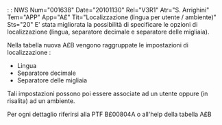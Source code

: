  :  : NWS Num="001638" Date="20101130" Rel="V3R1" Atr="S. Arrighini" Tem="APP" App="A£" Tit="Localizzazione (lingua per utente / ambiente)" Sts="20"
E' stata migliorata la possibilità di specificare le opzioni di localizzazione (lingua, separatore
decimale e separatore delle migliaia).

Nella tabella nuova A£B vengono raggruppate le impostazioni di localizzazione : 
- Lingua
- Separatore decimale
- Separatore delle migliaia

Tali impostazioni possono poi essere associate ad un utente oppure (in risalita) ad un ambiente.

Per ogni dettaglio riferirsi alla PTF B£00804A o all'help della tabella A£B 